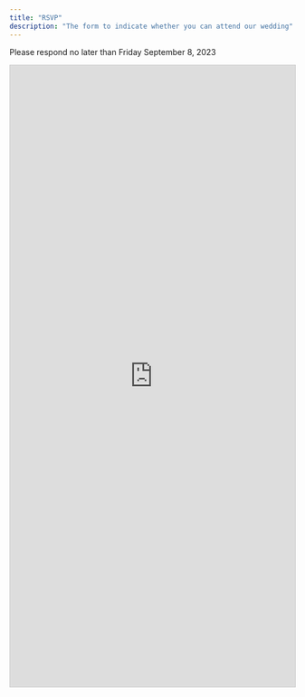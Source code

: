 ```yaml
---
title: "RSVP"
description: "The form to indicate whether you can attend our wedding"
---
```


Please respond no later than Friday September 8, 2023

<script src="https://static.airtable.com/js/embed/embed_snippet_v1.js"></script><iframe class="airtable-embed airtable-dynamic-height" src="https://airtable.com/embed/shrLMsmfLGNxliJrD?backgroundColor=green" frameborder="0" onmousewheel="" width="100%" height="1100" style="background: transparent; border: 1px solid #ccc;"></iframe>
